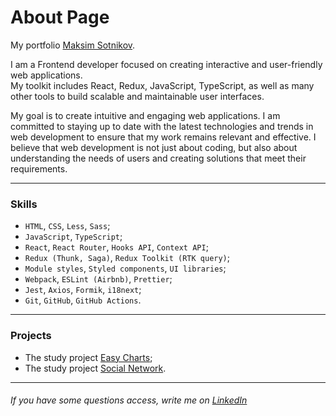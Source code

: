 # About Page

My portfolio [Maksim Sotnikov](https://portfolio-76e85.web.app).

I am a Frontend developer focused on creating interactive and user-friendly web applications.  
My toolkit includes React, Redux, JavaScript, TypeScript, as well as many other tools to build scalable and maintainable
user interfaces.

My goal is to create intuitive and engaging web applications.
I am committed to staying up to date with the latest technologies and trends in web development to ensure that my work
remains relevant and effective. I believe that web development is not just about coding, but also about understanding
the needs of users and creating solutions that meet their requirements.

---

### Skills

- `HTML`, `CSS`, `Less`, `Sass`;
- `JavaScript`, `TypeScript`;
- `React`, `React Router`, `Hooks API`, `Context API`;
- `Redux (Thunk, Saga)`, `Redux Toolkit (RTK query)`;
- `Module styles`, `Styled components`, `UI libraries`;
- `Webpack`, `ESLint (Airbnb)`, `Prettier`;
- `Jest`, `Axios`, `Formik`, `i18next`;
- `Git`, `GitHub`, `GitHub Actions`.

---

### Projects

- The study project [Easy Charts](https://easy-charts-8d058.web.app);
- The study project [Social Network](https://social-network-52b53.web.app).

---

###### If you have some questions access, write me on [LinkedIn](www.linkedin.com/in/maksimkasota)
